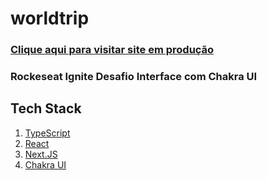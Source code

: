 # worldtrip

### [Clique aqui para visitar site em produção](https://wfl-junior-worldtrip.vercel.app)

### Rockeseat Ignite Desafio Interface com Chakra UI

## Tech Stack

1. [TypeScript](https://www.typescriptlang.org)
1. [React](https://reactjs.org)
1. [Next.JS](https://nextjs.org)
1. [Chakra UI](https://chakra-ui.com)
